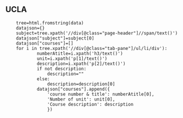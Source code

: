 ## UCLA
	    tree=html.fromstring(data)
		datajson={}
		subject=tree.xpath('//div[@class="page-header"]//span/text()')
		datajson["subject"]=subject[0]
		datajson["courses"]=[]
		for i in tree.xpath('//div[@class="tab-pane"]/ul/li/div'):
				numberAtitle=i.xpath('h3/text()')
				unit=i.xpath('p[1]/text()')
				description=i.xpath('p[2]/text()')
				if not description:
					description=""
				else:
					description=description[0]
				datajson["courses"].append({
					'course number & title': numberAtitle[0],
					'Number of unit': unit[0],
					'Course description': description
					})